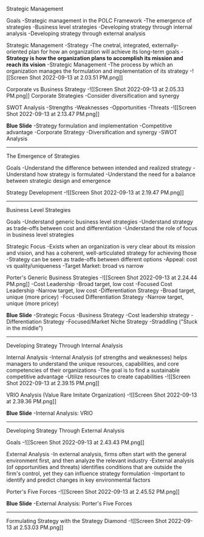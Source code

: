 Strategic Management

Goals
	-Strategic management in the POLC Framework
	-The emergence of strategies
	-Business level strategies
	-Developing strategy through internal analysis
	-Developing strategy through external analysis

Strategic Management
	-Strategy
		-The cnetral, integrated, externally-oriented plan for how an organization will achieve its long-term goals
			-**Strategy is how the organization plans to accomplish its mission and reach its vision**
	-Strategic Management
		-The process by which an organization manages the formulation and implementation of its strategy
	-![[Screen Shot 2022-09-13 at 2.03.51 PM.png]]

Corporate vs Business Strategy
	-![[Screen Shot 2022-09-13 at 2.05.33 PM.png]]
	Corporate Strategies
		-Consider diversification and synergy

SWOT Analysis
	-Strengths
	-Weaknesses
	-Opportunities
	-Threats
	-![[Screen Shot 2022-09-13 at 2.13.47 PM.png]]

**Blue Slide**
	-Strategy formulation and implementation
	-Competitive advantage
	-Corporate Strategy
	-Diversification and synergy
	-SWOT Analysis

------

The Emergence of Strategies

Goals
	-Understand the difference between intended and realized strategy
	-Understand how strategy is formulated
	-Understand the need for a balance between strategic design and emergence

Strategy Development
	-![[Screen Shot 2022-09-13 at 2.19.47 PM.png]]

------

Business Level Strategies

Goals
	-Understand generic business level strategies
	-Understand strategy as trade-offs between cost and differentiation
	-Understand the role of focus in business level strategies

Strategic Focus
	-Exists when an organization is very clear about its mission and vision, and has a coherent, well-articulated strategy for achieving those
	-Strategy can be seen as trade-offs between different options
		-Appeal: cost vs quality/uniqueness
		-Target Market: broad vs narrow

Porter's Generic Business Strategies
	-![[Screen Shot 2022-09-13 at 2.24.44 PM.png]]
	-Cost Leadership
		-Broad target, low cost
	-Focused Cost Leadership
		-Narrow target, low cost
	-Differentiation Strategy
		-Broad target, unique (more pricey)
	-Focused Differentiation Strategy
		-Narrow target, unique (more pricey)

**Blue Slide**
	-Strategic Focus
	-Business Strategy
	-Cost leadership strategy
	-Differentiation Strategy
	-Focused/Market Niche Strategy
	-Straddling ("Stuck in the middle")

------

Developing Strategy Through Internal Analysis

Internal Analysis
	-Internal Analysis (of strengths and weaknesses) helps managers to understand the unique resources, capabilities, and core competencies of their organizations
	-The goal is to find a sustainable competitive advantage
		-Utilize resources to create capabilities
	-![[Screen Shot 2022-09-13 at 2.39.15 PM.png]]

VRIO Analysis (Value Rare Imitate Organization)
	-![[Screen Shot 2022-09-13 at 2.39.36 PM.png]]

**Blue Slide**
	-Internal Analysis: VRIO

------

Developing Strategy Through External Analysis

Goals
	-![[Screen Shot 2022-09-13 at 2.43.43 PM.png]]

External Analysis
	-In external analysis, firms often start with the general environment first, and then analyze the relevant industry
	-External analysis (of opportunities and threats) identifies conditions that are outside the firm's control, yet they can influence strategy formulation
		-Important to identify and predict changes in key environmental factors

Porter's Five Forces
	-![[Screen Shot 2022-09-13 at 2.45.52 PM.png]]

**Blue Slide**
	-External Analysis: Porter's Five Forces

--------

Formulating Strategy with the Strategy Diamond
	-![[Screen Shot 2022-09-13 at 2.53.03 PM.png]]

